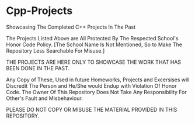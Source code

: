 # Cpp-Projects
Showcasing The Completed C++ Projects In The Past

The Projects Listed Above are All Protected By The Respected School's Honor Code Policy. [The School Name Is Not Mentioned, So to Make The Repository Less Searchable For Misuse.]

THE PROJECTS ARE HERE ONLY TO SHOWCASE THE WORK THAT HAS BEEN DONE IN THE PAST.

Any Copy of These, Used in future Homeworks, Projects and Excersises will Discredit The Person and He/She would Endup with Violation Of Honor Code. The Owner Of This Repository Does Not Take Any Responsibility For Other's Fault and Misbehaviour.

PLEASE DO NOT COPY OR MISUSE THE MATERIAL PROVIDED IN THIS REPOSITORY.
